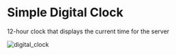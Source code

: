 # Simple Digital Clock

12-hour clock that displays the current time for the server

![digital_clock](https://user-images.githubusercontent.com/59924045/138773128-b5eef5dc-49fa-4edd-b550-0a1e10329579.png)
